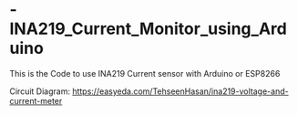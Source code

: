 # -INA219_Current_Monitor_using_Arduino
This is the Code to use INA219 Current sensor with Arduino or ESP8266

Circuit Diagram: https://easyeda.com/TehseenHasan/ina219-voltage-and-current-meter
